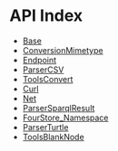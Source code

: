 API Index
=========

* [Base](Base.md)
* [ConversionMimetype](ConversionMimetype.md)
* [Endpoint](Endpoint.md)
* [ParserCSV](ParserCSV.md)
* [ToolsConvert](ToolsConvert.md)
* [Curl](Curl.md)
* [Net](Net.md)
* [ParserSparqlResult](ParserSparqlResult.md)
* [FourStore_Namespace](FourStore_Namespace.md)
* [ParserTurtle](ParserTurtle.md)
* [ToolsBlankNode](ToolsBlankNode.md)

